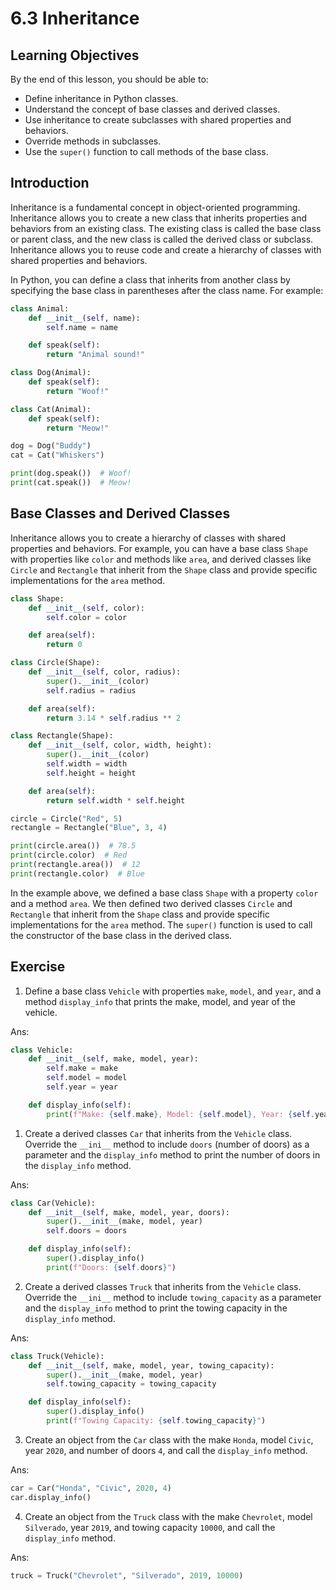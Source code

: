 # 6.3 Inheritance

## Learning Objectives

By the end of this lesson, you should be able to:

- Define inheritance in Python classes.
- Understand the concept of base classes and derived classes.
- Use inheritance to create subclasses with shared properties and behaviors.
- Override methods in subclasses.
- Use the `super()` function to call methods of the base class.

## Introduction

Inheritance is a fundamental concept in object-oriented programming. Inheritance allows you to create a new class that inherits properties and behaviors from an existing class. The existing class is called the base class or parent class, and the new class is called the derived class or subclass. Inheritance allows you to reuse code and create a hierarchy of classes with shared properties and behaviors.

In Python, you can define a class that inherits from another class by specifying the base class in parentheses after the class name. For example:

```python
class Animal:
    def __init__(self, name):
        self.name = name

    def speak(self):
        return "Animal sound!"

class Dog(Animal):
    def speak(self):
        return "Woof!"

class Cat(Animal):
    def speak(self):
        return "Meow!"

dog = Dog("Buddy")
cat = Cat("Whiskers")

print(dog.speak())  # Woof!
print(cat.speak())  # Meow!
```

## Base Classes and Derived Classes

Inheritance allows you to create a hierarchy of classes with shared properties and behaviors. For example, you can have a base class `Shape` with properties like `color` and methods like `area`, and derived classes like `Circle` and `Rectangle` that inherit from the `Shape` class and provide specific implementations for the `area` method.

```python
class Shape:
    def __init__(self, color):
        self.color = color

    def area(self):
        return 0

class Circle(Shape):
    def __init__(self, color, radius):
        super().__init__(color)
        self.radius = radius

    def area(self):
        return 3.14 * self.radius ** 2

class Rectangle(Shape):
    def __init__(self, color, width, height):
        super().__init__(color)
        self.width = width
        self.height = height

    def area(self):
        return self.width * self.height

circle = Circle("Red", 5)
rectangle = Rectangle("Blue", 3, 4)

print(circle.area())  # 78.5
print(circle.color)  # Red
print(rectangle.area())  # 12
print(rectangle.color)  # Blue
```

In the example above, we defined a base class `Shape` with a property `color` and a method `area`. We then defined two derived classes `Circle` and `Rectangle` that inherit from the `Shape` class and provide specific implementations for the `area` method. The `super()` function is used to call the constructor of the base class in the derived class.

## Exercise

1. Define a base class `Vehicle` with properties `make`, `model`, and `year`, and a method `display_info` that prints the make, model, and year of the vehicle.

Ans:

```python
class Vehicle:
    def __init__(self, make, model, year):
        self.make = make
        self.model = model
        self.year = year

    def display_info(self):
        print(f"Make: {self.make}, Model: {self.model}, Year: {self.year}")
```

1. Create a derived classes `Car` that inherits from the `Vehicle` class. Override the `__ini__` method to include `doors` (number of doors) as a parameter and the `display_info` method to print the number of doors in the `display_info` method.

Ans:

```python
class Car(Vehicle):
    def __init__(self, make, model, year, doors):
        super().__init__(make, model, year)
        self.doors = doors

    def display_info(self):
        super().display_info()
        print(f"Doors: {self.doors}")
```

2. Create a derived classes `Truck` that inherits from the `Vehicle` class. Override the `__ini__` method to include `towing_capacity` as a parameter and the `display_info` method to print the towing capacity in the `display_info` method.

Ans:

```python
class Truck(Vehicle):
    def __init__(self, make, model, year, towing_capacity):
        super().__init__(make, model, year)
        self.towing_capacity = towing_capacity

    def display_info(self):
        super().display_info()
        print(f"Towing Capacity: {self.towing_capacity}")
```

3. Create an object from the `Car` class with the make `Honda`, model `Civic`, year `2020`, and number of doors `4`, and call the `display_info` method.

Ans:

```python
car = Car("Honda", "Civic", 2020, 4)
car.display_info()
```

4. Create an object from the `Truck` class with the make `Chevrolet`, model `Silverado`, year `2019`, and towing capacity `10000`, and call the `display_info` method.

Ans:

```python
truck = Truck("Chevrolet", "Silverado", 2019, 10000)
```
